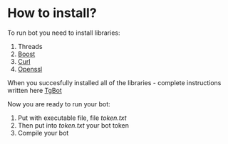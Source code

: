 # How to install?

To run bot you need to install libraries:
1. Threads
2. [Boost](https://www.boost.org)
3. [Curl](https://curl.se)
4. [Openssl](https://www.openssl.org)

When you succesfully installed all of the libraries - complete instructions written here [TgBot](https://github.com/reo7sp/tgbot-cpp)

Now you are ready to run your bot:
1. Put with executable file, file _token.txt_
2. Then put into _token.txt_ your bot token
3. Compile your bot

